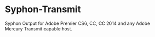 # Syphon-Transmit
Syphon Output for Adobe Premier CS6, CC, CC 2014 and any Adobe Mercury Transmit capable host.
